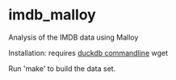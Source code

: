 # imdb_malloy
Analysis of the IMDB data using Malloy

Installation:
  requires 
    [duckdb commandline](https://duckdb.org/docs/installation/index)
    wget

Run 'make' to build the data set.


